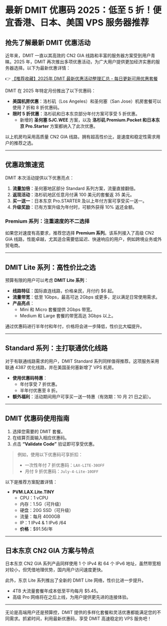 # 最新 DMIT 优惠码 2025：低至 5 折！便宜香港、日本、美国 VPS 服务器推荐

## 抢先了解最新 DMIT 优惠活动

近年来，DMIT 一直以其高效的 CN2 GIA 线路和丰富的服务器方案受到用户青睐。2025 年，DMIT 再次推出多项优惠活动，为广大用户提供更加经济实惠的服务器选择。以下为最新优惠详情：

👉 [【推荐收藏】2025年 DMIT 最新优惠活动整理汇总 - 每日更新可用优惠套餐](https://bit.ly/dmit_coupon)

DMIT 在 2025 年特定月份推出了以下优惠码：
- **美国机房优惠**：洛杉矶（Los Angeles）和圣何塞（San Jose）机房套餐可以使用 7 折和 8 折优惠码。
- **限时 5 折优惠**：洛杉矶和日本东京部分年付方案可享受 5 折优惠。  
  - 新增的 **圣何塞 SJC.WEE** 方案，以及 **洛杉矶 Premium.Pocket 和日本东京 Pro.Starter** 方案都纳入了此次优惠。

以上机房均采用高质量 CN2 GIA 线路，拥有超高性价比，是速度和稳定性需求用户的推荐之选。

---

## 优惠政策速览

DMIT 本次活动提供以下优惠亮点：

1. **流量加倍**：圣何塞地区部分 Standard 系列方案，流量直接翻倍。
2. **返现活动**：洛杉矶地区任意月付满 100 美元的套餐返 35 美元。
3. **买一送一**：日本东京 Pro.STARTER 及以上年付方案可享受买一送一。
4. **升级奖励**：已有方案升级为年付时，可额外获得 10% 返还金额。

### Premium 系列：注重速度的不二选择

如果您对速度有高要求，推荐您选择 **Premium 系列**。该系列接入了高级 CN2 GIA 线路，性能卓越，尤其适合需要低延迟、快速响应的用户，例如跨境业务或外贸电商。

---

## DMIT Lite 系列：高性价比之选

预算有限的用户可以考虑 **DMIT Lite 系列**：

- **线路特征**：国际直连线路，价格亲民，月付约 $6 起。
- **流量带宽**：低至 1Gbps，最高可达 2Gbps 或更多，足以满足日常使用需求。
- **产品亮点**：
  - Mini 和 Micro 套餐提供 2Gbps 带宽。
  - Medium 和 Large 套餐的带宽高达 3Gbps 以上。

通过优惠码进行半年付和年付，价格将会进一步降低，性价比大幅提升。

---

## Standard 系列：主打联通优化线路

对于有联通线路需求的用户，DMIT Standard 系列同样值得推荐。这项服务采用联通 4387 优化线路，并在美国圣何塞新增了 VPS 机房。

- **使用优惠码特惠**：
  - 年付享受 7 折优惠。
  - 半年付优惠至 8 折。
- **额外福利**：活动期间用户可享买一送一特惠（有效期：10 月 21 日之前）。

---

## DMIT 优惠码使用指南

1. 选择您需要的 DMIT 套餐。
2. 在结算页面输入相应优惠码。
3. 点击 **“Validate Code”** 验证即可享受优惠。

> 例如，使用以下优惠码可享折扣：
> - 一次性年付 7 折优惠码：`LAX-LITE-30OFF`
> - 月付 9 折优惠码：`July-4-Lite-10OFF`

以下是推荐方案配置详情：

- **PVM.LAX.Lite.TINY**
  - CPU：1 vCPU
  - 内存：1.5G（可升级）
  - 硬盘：20G SSD（可升级）
  - 流量：每月 4000GB
  - IP：1 IPv4 & 1 IPv6 /64
  - **价格**：$91.56/年

---

## 日本东京 CN2 GIA 方案与特点

日本东京 CN2 GIA 系列产品同样使用 1 个 IPv4 和 64 个 IPv6 地址，虽然带宽相对较小，但凭借地理优势，国内用户访问速度更快。

此外，东京 Lite 系列推出了全新的 DMIT Lite 网络，性价比进一步提升。
- 4TB 大流量套餐年成本低至平均每月 $5.45。
- 高级 Pro 网络将在之后上线，为用户提供更先进的连接体验。

---

无论是高端用户还是预算控，DMIT 提供的多样化套餐和灵活优惠都能满足您的不同需求。抓紧时间，利用最新优惠码，享受 DMIT 高速稳定的 VPS 服务吧！